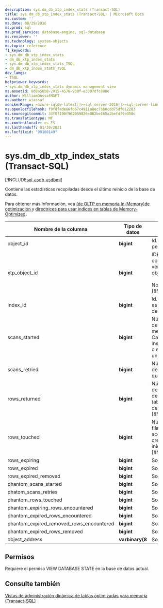 ```yaml
---
description: sys.dm_db_xtp_index_stats (Transact-SQL)
title: sys.dm_db_xtp_index_stats (Transact-SQL) | Microsoft Docs
ms.custom: ''
ms.date: 08/29/2016
ms.prod: sql
ms.prod_service: database-engine, sql-database
ms.reviewer: ''
ms.technology: system-objects
ms.topic: reference
f1_keywords:
- sys.dm_db_xtp_index_stats
- dm_db_xtp_index_stats
- sys.dm_db_xtp_index_stats_TSQL
- dm_db_xtp_index_stats_TSQL
dev_langs:
- TSQL
helpviewer_keywords:
- sys.dm_db_xtp_index_stats dynamic management view
ms.assetid: 8d0a50b8-2015-4576-930f-e3307dfc888e
author: WilliamDAssafMSFT
ms.author: wiassaf
monikerRange: =azure-sqldw-latest||>=sql-server-2016||>=sql-server-linux-2017||=azuresqldb-mi-current
ms.openlocfilehash: f9fdfede86fd67c4911a8ec7bb0cdd75df012283
ms.sourcegitcommit: 33f0f190f962059826e002be165a2bef4f9e350c
ms.translationtype: MT
ms.contentlocale: es-ES
ms.lasthandoff: 01/30/2021
ms.locfileid: "99160149"
---
```

# <a name="sysdm_db_xtp_index_stats-transact-sql"></a>sys.dm_db_xtp_index_stats (Transact-SQL)
[!INCLUDE[sql-asdb-asdbmi](../../includes/applies-to-version/sql-asdb-asdbmi.md)]

  Contiene las estadísticas recopiladas desde el último reinicio de la base de datos.  
  
 Para obtener más información, vea [&#40;de OLTP en memoria In-Memory&#41;de optimización ](../../relational-databases/in-memory-oltp/in-memory-oltp-in-memory-optimization.md) y [directrices para usar índices en tablas de Memory-Optimized](/previous-versions/sql/sql-server-2016/dn133166(v=sql.130)).  

  
|Nombre de la columna|Tipo de datos|Descripción|  
|-----------------|---------------|-----------------|  
|object_id|**bigint**|Id. del objeto al que pertenece este índice.|  
|xtp_object_id|**bigint**|IDENTIFICADOR interno correspondiente a la versión actual del objeto.<br /><br /> Nota: se aplica a [!INCLUDE[ssSQL15](../../includes/sssql16-md.md)] .|  
|index_id|**bigint**|Id. del índice. El index_id es exclusivo solo dentro del objeto.|  
|scans_started|**bigint**|Número de recorridos de índice OLTP en memoria realizados. Cada selección, inserción, actualización o eliminación requiere un recorrido de índice.|  
|scans_retried|**bigint**|Número de recorridos de índice que tuvieron que reintentarse.|  
|rows_returned|**bigint**|Número de filas devueltas acumulado desde que se creó la tabla o desde el inicio de [!INCLUDE[ssNoVersion](../../includes/ssnoversion-md.md)].|  
|rows_touched|**bigint**|Número acumulado de filas a las que se tuvo acceso desde que se creó la tabla o desde el inicio de [!INCLUDE[ssNoVersion](../../includes/ssnoversion-md.md)].|  
|rows_expiring|**bigint**|Solo para uso interno.|  
|rows_expired|**bigint**|Solo para uso interno.|  
|rows_expired_removed|**bigint**|Solo para uso interno.|  
|phantom_scans_started|**bigint**|Solo para uso interno.|  
|phatom_scans_retries|**bigint**|Solo para uso interno.|  
|phantom_rows_touched|**bigint**|Solo para uso interno.|  
|phantom_expiring_rows_encountered|**bigint**|Solo para uso interno.|  
|phantom_expired_rows_encountered|**bigint**|Solo para uso interno.|  
|phantom_expired_removed_rows_encountered|**bigint**|Solo para uso interno.|  
|phantom_expired_rows_removed|**bigint**|Solo para uso interno.|  
|object_address|**varbinary(8**|Solo para uso interno.|  
  
## <a name="permissions"></a>Permisos  
 Requiere el permiso VIEW DATABASE STATE en la base de datos actual.  
  
## <a name="see-also"></a>Consulte también  
 [Vistas de administración dinámica de tablas optimizadas para memoria &#40;Transact-SQL&#41;](../../relational-databases/system-dynamic-management-views/memory-optimized-table-dynamic-management-views-transact-sql.md)  
  
